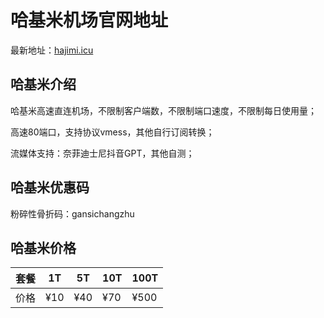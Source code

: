 # 哈基米机场官网地址

最新地址：[hajimi.icu](https://hajimi.icu/#/register?v=3&p=b19cb62d8de6fae1&a=NjQ3ZGI5)

## 哈基米介绍

哈基米高速直连机场，不限制客户端数，不限制端口速度，不限制每日使用量；

高速80端口，支持协议vmess，其他自行订阅转换；

流媒体支持：奈菲迪士尼抖音GPT，其他自测；

## 哈基米优惠码

粉碎性骨折码：gansichangzhu

## 哈基米价格

|套餐|1T|5T|10T|100T|
|----|----|----|----|----|
|价格|¥10|¥40|¥70|¥500|



